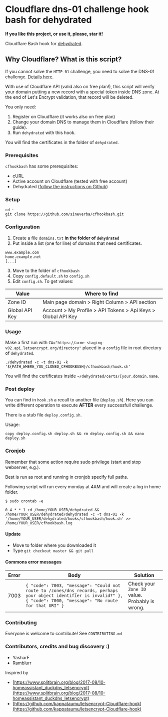 Cloudflare dns-01 challenge hook bash for dehydrated
====================================================

**If you like this project, or use it, please, star it!**

Cloudflare Bash hook for [dehydrated](https://github.com/lukas2511/dehydrated).

## Why Cloudflare? What is this script?

If you cannot solve the `HTTP-01` challenge, you need to solve the DNS-01 challenge. [Details here](https://letsencrypt.org/docs/challenge-types/).

With use of Cloudflare API (valid also on free plan!), this script will verify your domain putting a new record with a special token inside DNS zone.
At the end of Let's Encrypt validation, that record will be deleted.

You only need:

1. Register on Cloudflare (it works also on free plan)
2. Change your domain DNS to manage them in Cloudflare (follow their guide).
3. Run `dehydrated` with this hook.

You will find the certificates in the folder of `dehydrated`.

### Prerequisites

`cfhookbash` has some prerequisites:

+ cURL
+ Active account on Cloudflare (tested with free account)
+ Dehydrated ([follow the instructions on Github](https://github.com/dehydrated-io/dehydrated))

### Setup

``` shell
cd ~
git clone https://github.com/sineverba/cfhookbash.git
```


### Configuration

1. Create a file `domains.txt` **in the folder of `dehydrated`**
2. Put inside a list (one for line) of domains that need certificates.

``` shell
www.example.com
home.example.net
[...]
```
3. Move to the folder of `cfhookbash`
3. Copy `config.default.sh` to `config.sh`
4. Edit `config.sh`. To get values:

| Value          | Where to find |
| -------------- | ------------- |
| Zone ID        | Main page domain > Right Column > API section |
| Global API Key | Account > My Profile > API Tokens > Api Keys > Global API Key |

### Usage

Make a first run with `CA="https://acme-staging-v02.api.letsencrypt.org/directory"` placed in a `config` file in root directory of `dehydrated`.

``` shell
./dehydrated -c -t dns-01 -k '${PATH_WHERE_YOU_CLONED_CFHOOKBASH}/cfhookbash/hook.sh'
```

You will find the certificates inside `~/dehydrated/certs/[your.domain.name`.

### Post deploy
You can find in `hook.sh` a recall to another file (`deploy.sh`).
Here you can write different operation to execute **AFTER** every successfull challenge.

There is a stub file `deploy.config.sh`.

Usage:

``` shell
copy deploy.config.sh deploy.sh && rm deploy.config.sh && nano deploy.sh
```

### Cronjob

Remember that some action require sudo privilege (start and stop webserver, e.g.).

Best is run as root and running in cronjob specify full paths.

Following script will run every monday at 4AM and will create a log in home folder.

`$ sudo crontab -e`

``` shell
0 4 * * 1 cd /home/YOUR_USER/dehydrated && /home/YOUR_USER/dehydrated/dehydrated -c -t dns-01 -k '/home/YOUR_USER/dehydrated/hooks/cfhookbash/hook.sh' >> /home/YOUR_USER/cfhookbash.log
```

#### Update
+ Move to folder where you downloaded it
+ Type `git checkout master && git pull`

#### Commons error messages

| Error | Body | Solution |
| ----- | ---- | -------- |
| 7003  | `{ "code": 7003, "message": "Could not route to /zones/dns_records, perhaps your object identifier is invalid?" }, { "code": 7000, "message": "No route for that URI" }` | Check your `Zone ID` value. Probably is wrong.

### Contributing
Everyone is welcome to contribute! See `CONTRIBUTING.md`

### Contributors, credits and bug discovery :)

+ YasharF
+ Ramblurr

Inspired by
+ [https://www.splitbrain.org/blog/2017-08/10-homeassistant_duckdns_letsencrypt](https://www.splitbrain.org/blog/2017-08/10-homeassistant_duckdns_letsencrypt)
+ [https://github.com/kappataumu/letsencrypt-Cloudflare-hook](https://github.com/kappataumu/letsencrypt-Cloudflare-hook)
